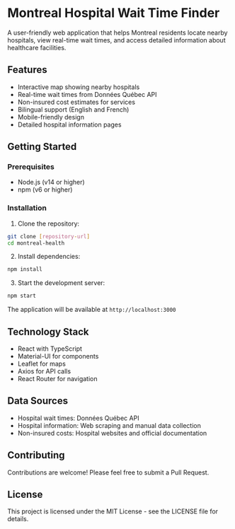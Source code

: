 # Montreal Hospital Wait Time Finder

A user-friendly web application that helps Montreal residents locate nearby hospitals, view real-time wait times, and access detailed information about healthcare facilities.

## Features

- Interactive map showing nearby hospitals
- Real-time wait times from Données Québec API
- Non-insured cost estimates for services
- Bilingual support (English and French)
- Mobile-friendly design
- Detailed hospital information pages

## Getting Started

### Prerequisites

- Node.js (v14 or higher)
- npm (v6 or higher)

### Installation

1. Clone the repository:
```bash
git clone [repository-url]
cd montreal-health
```

2. Install dependencies:
```bash
npm install
```

3. Start the development server:
```bash
npm start
```

The application will be available at `http://localhost:3000`

## Technology Stack

- React with TypeScript
- Material-UI for components
- Leaflet for maps
- Axios for API calls
- React Router for navigation

## Data Sources

- Hospital wait times: Données Québec API
- Hospital information: Web scraping and manual data collection
- Non-insured costs: Hospital websites and official documentation

## Contributing

Contributions are welcome! Please feel free to submit a Pull Request.

## License

This project is licensed under the MIT License - see the LICENSE file for details. 
